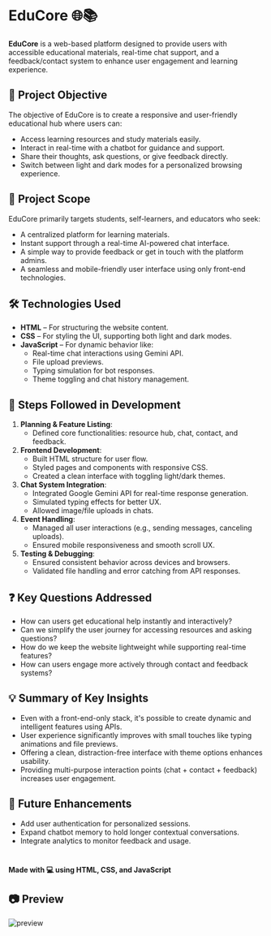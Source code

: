 # EduCore 🌐📚

**EduCore** is a web-based platform designed to provide users with accessible educational materials, real-time chat support, and a feedback/contact system to enhance user engagement and learning experience.



## 🚀 Project Objective

The objective of EduCore is to create a responsive and user-friendly educational hub where users can:
- Access learning resources and study materials easily.
- Interact in real-time with a chatbot for guidance and support.
- Share their thoughts, ask questions, or give feedback directly.
- Switch between light and dark modes for a personalized browsing experience.



## 📌 Project Scope

EduCore primarily targets students, self-learners, and educators who seek:
- A centralized platform for learning materials.
- Instant support through a real-time AI-powered chat interface.
- A simple way to provide feedback or get in touch with the platform admins.
- A seamless and mobile-friendly user interface using only front-end technologies.



## 🛠️ Technologies Used

- **HTML** – For structuring the website content.
- **CSS** – For styling the UI, supporting both light and dark modes.
- **JavaScript** – For dynamic behavior like:
  - Real-time chat interactions using Gemini API.
  - File upload previews.
  - Typing simulation for bot responses.
  - Theme toggling and chat history management.



## 🔄 Steps Followed in Development

1. **Planning & Feature Listing**:
   - Defined core functionalities: resource hub, chat, contact, and feedback.
2. **Frontend Development**:
   - Built HTML structure for user flow.
   - Styled pages and components with responsive CSS.
   - Created a clean interface with toggling light/dark themes.
3. **Chat System Integration**:
   - Integrated Google Gemini API for real-time response generation.
   - Simulated typing effects for better UX.
   - Allowed image/file uploads in chats.
4. **Event Handling**:
   - Managed all user interactions (e.g., sending messages, canceling uploads).
   - Ensured mobile responsiveness and smooth scroll UX.
5. **Testing & Debugging**:
   - Ensured consistent behavior across devices and browsers.
   - Validated file handling and error catching from API responses.



## ❓ Key Questions Addressed

- How can users get educational help instantly and interactively?
- Can we simplify the user journey for accessing resources and asking questions?
- How do we keep the website lightweight while supporting real-time features?
- How can users engage more actively through contact and feedback systems?



## 💡 Summary of Key Insights

- Even with a front-end-only stack, it's possible to create dynamic and intelligent features using APIs.
- User experience significantly improves with small touches like typing animations and file previews.
- Offering a clean, distraction-free interface with theme options enhances usability.
- Providing multi-purpose interaction points (chat + contact + feedback) increases user engagement.




## 🧠 Future Enhancements

- Add user authentication for personalized sessions.
- Expand chatbot memory to hold longer contextual conversations.
- Integrate analytics to monitor feedback and usage.


#
**Made with 💻 using HTML, CSS, and JavaScript**

## 📷 Preview

![preview](https://github.com/Swarnali-Saha/EduCore/blob/main/educore.png)
